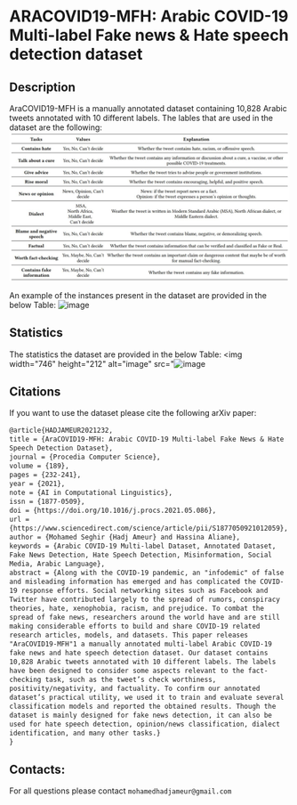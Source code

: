# ARACOVID19-MFH: Arabic COVID-19 Multi-label Fake news & Hate speech detection dataset

## Description

AraCOVID19-MFH is a manually annotated dataset containing 10,828 Arabic tweets annotated with 10 different labels. The lables that are used in the dataset are the following:
<img src="labels.JPG" alt="Arabic COVID-19 dataset lebels" width="600">


An example of the instances present in the dataset are provided in the below Table: 
<img width="1150" height="456" alt="image" src="![examples](https://github.com/user-attachments/assets/0155f11c-9504-4ce4-9de8-eab76cc8090f)
" />



## Statistics

The statistics the dataset are provided in the below Table: 
<img width="746" height="212" alt="image" src="<img width="1145" height="621" alt="image" src="![stats](https://github.com/user-attachments/assets/6d8036c9-87b4-4fbc-878d-2f907ebd7cea)
" />


## Citations
If you want to use the dataset please cite the following arXiv paper:


```
@article{HADJAMEUR2021232,
title = {AraCOVID19-MFH: Arabic COVID-19 Multi-label Fake News & Hate Speech Detection Dataset},
journal = {Procedia Computer Science},
volume = {189},
pages = {232-241},
year = {2021},
note = {AI in Computational Linguistics},
issn = {1877-0509},
doi = {https://doi.org/10.1016/j.procs.2021.05.086},
url = {https://www.sciencedirect.com/science/article/pii/S1877050921012059},
author = {Mohamed Seghir {Hadj Ameur} and Hassina Aliane},
keywords = {Arabic COVID-19 Multi-label Dataset, Annotated Dataset, Fake News Detection, Hate Speech Detection, Misinformation, Social Media, Arabic Language},
abstract = {Along with the COVID-19 pandemic, an "infodemic" of false and misleading information has emerged and has complicated the COVID-19 response efforts. Social networking sites such as Facebook and Twitter have contributed largely to the spread of rumors, conspiracy theories, hate, xenophobia, racism, and prejudice. To combat the spread of fake news, researchers around the world have and are still making considerable efforts to build and share COVID-19 related research articles, models, and datasets. This paper releases "AraCOVID19-MFH"1 a manually annotated multi-label Arabic COVID-19 fake news and hate speech detection dataset. Our dataset contains 10,828 Arabic tweets annotated with 10 different labels. The labels have been designed to consider some aspects relevant to the fact-checking task, such as the tweet’s check worthiness, positivity/negativity, and factuality. To confirm our annotated dataset’s practical utility, we used it to train and evaluate several classification models and reported the obtained results. Though the dataset is mainly designed for fake news detection, it can also be used for hate speech detection, opinion/news classification, dialect identification, and many other tasks.}
}
```

## Contacts:
For all questions please contact ``mohamedhadjameur@gmail.com`` 


